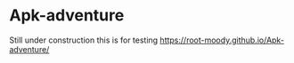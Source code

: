 # Apk-adventure
Still under construction this is for testing
https://root-moody.github.io/Apk-adventure/
